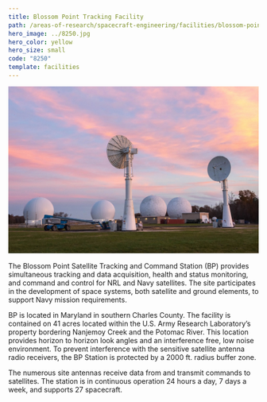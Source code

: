 ```yaml
---
title: Blossom Point Tracking Facility
path: /areas-of-research/spacecraft-engineering/facilities/blossom-point-tracking-facility
hero_image: ../8250.jpg
hero_color: yellow
hero_size: small
code: "8250"
template: facilities
---
```

![Blossom Point Tracking Facility](blossom_point.jpg)

The Blossom Point Satellite Tracking and Command Station (BP) provides simultaneous tracking and data acquisition, health and status monitoring, and command and control for NRL and Navy satellites. The site participates in the development of space systems, both satellite and ground elements, to support Navy mission requirements.

BP is located in Maryland in southern Charles County. The facility is contained on 41 acres located within the U.S. Army Research Laboratory’s property bordering Nanjemoy Creek and the Potomac River. This location provides horizon to horizon look angles and an interference free, low noise environment. To prevent interference with the sensitive satellite antenna radio receivers, the BP Station is protected by a 2000 ft. radius buffer zone. 

The numerous site antennas receive data from and transmit commands to satellites. The station is in continuous operation 24 hours a day, 7 days a week, and supports 27 spacecraft.